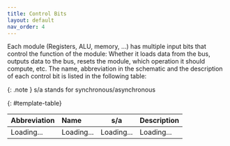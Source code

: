 ```yaml
---
title: Control Bits
layout: default
nav_order: 4
---
```


Each module (Registers, ALU, memory, ...) has multiple input bits that control the function of the module: Whether it loads data from the bus, outputs data to the bus, resets the module, which operation it should compute, etc. The name, abbreviation in the schematic and the description of each control bit is listed in the following table:

{: .note }
s/a stands for synchronous/asynchronous

{: #template-table}

| Abbreviation | Name       |    s/a     | Description |
| :----------- | :--------- | :--------: | :---------- |
| Loading...   | Loading... | Loading... | Loading...  |

<script type="module" src="./scripts/loadControlBits.js">
